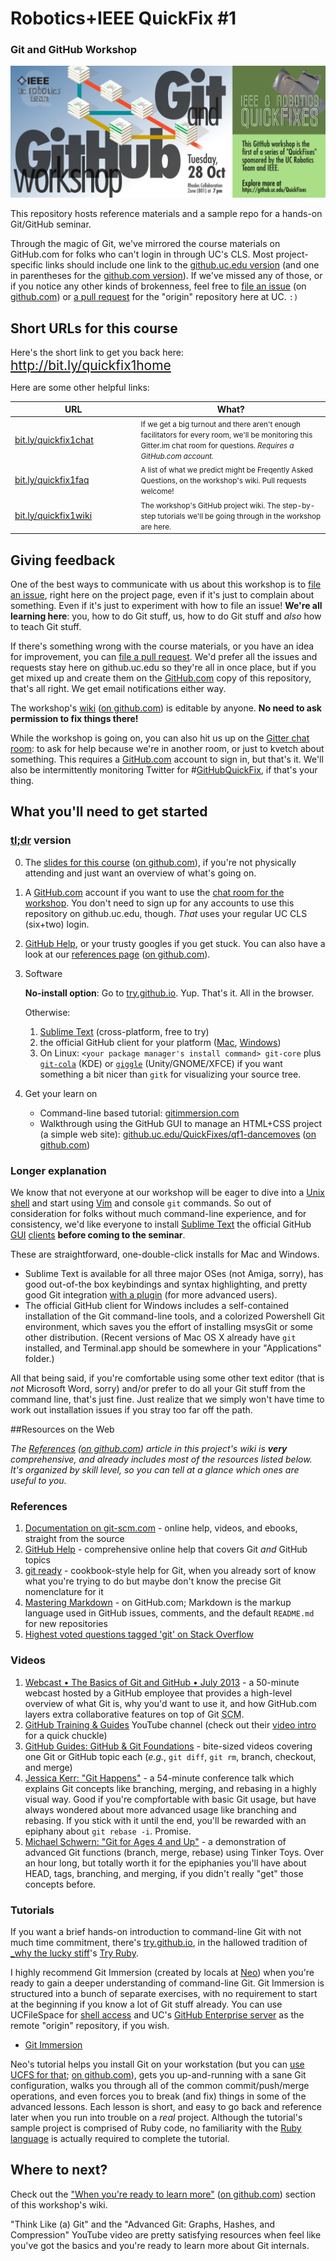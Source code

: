 # Robotics+IEEE QuickFix #1

### Git and GitHub Workshop
![event banner graphic](images/event_banner.png)

This repository hosts reference materials and a sample repo for a hands-on Git/GitHub seminar.

Through the magic of Git, we've mirrored the course materials on GitHub.com for folks who can't login in through UC's CLS. Most project-specific links should include one link to the [github.uc.edu version](https://github.uc.edu/QuickFixes/just-gittin-started) (and one in parentheses for the [github.com version](https://github.com/QuickFixes/just-gittin-started)). If we've missed any of those, or if you notice any other kinds of brokenness, feel free to [file an issue](https://github.uc.edu/QuickFixes/just-gittin-started/issues) (on [github.com](https://github.com/QuickFixes/just-gittin-started/issues)) or [a pull request](https://github.uc.edu/QuickFixes/just-gittin-started/pulls) for the "origin" repository here at UC. `:)`

## Short URLs for this course
<p>Here's the short link to get you back here:
<span style="font-size:150%">
  <a target="_blank" href="http://bit.ly/quickfix1home">
    http://bit.ly/quickfix1home</a>
  <a target="_blank" href="https://github.com/QuickFixes/just-gittin-started">
    <span class="octicon octicon-mark-github"></span>
  </a>
</span></p>

<!--If you don't have a UC Central Login Service account,
click the octocat icons (<span class="octicon octicon-mark-github"></span>)next
to each link for the GitHub.com versions instead.-->

Here are some other helpful links:

<table>
<thead>
  <tr><th width="40%">URL</th><th>What?</th><tr>
</thead>
<tbody>
  <tr>
    <td><a target="_blank" href="http://bit.ly/quickfix1chat">
      bit.ly/quickfix1chat</a></td>
    <td><small>If we get a big turnout and there aren't enough
      facilitators for every room, we'll be monitoring this Gitter.im
      chat room for questions. <em>Requires a GitHub.com
      account.</em></td>
  </tr>

  <tr>
    <td>
      <a target="_blank" href="http://bit.ly/quickfix1faq"
        title="FAQ article on github.uc.edu">
        bit.ly/quickfix1faq</a>
      <a target="_blank"
        href="https://github.com/QuickFixes/just-gittin-started/wiki/Frequently-Asked-Questions"
        title="FAQ article on github.com">
        <span class="octicon octicon-mark-github"></span></a>
    </td>
    <td><small>A list of what we predict might be Freqently Asked
      Questions, on the workshop's wiki. Pull requests
      welcome!</td>
  </tr>

  <tr>
    <td>
      <a target="_blank" href="http://bit.ly/quickfix1wiki"
        title="FAQ article on github.uc.edu">
        bit.ly/quickfix1wiki</a>
      <a target="_blank" href="https://github.com/QuickFixes/just-gittin-started/wiki"
        title="FAQ article on github.com">
        <span class="octicon octicon-mark-github"></span></a>
    </td>
    <td><small>The workshop's GitHub project wiki. The
      step-by-step tutorials we'll be going through in the workshop
      are here.</small></td>
  </tr>
</tbody>
</table>


## Giving feedback
One of the best ways to communicate with us about this workshop is to [file an issue](https://github.uc.edu/QuickFixes/just-gittin-started/issues), right here on the project page, even if it's just to complain about something. Even if it's just to experiment with how to file an issue! **We're all learning here**: you, how to do Git stuff, us, how to do Git stuff and _also_ how to teach Git stuff.

If there's something wrong with the course materials, or you have an idea for improvement, you can [file a pull request](https://help.github.com/articles/creating-a-pull-request/). We'd prefer all the issues and requests stay here on github.uc.edu so they're all in once place, but if you get mixed up and create them on the [GitHub.com](https://github.com/QuickFixes/just-gittin-started/) copy of this repository, that's all right. We get email notifications either way.

The workshop's [wiki][qfwiki] ([on github.com][qfgithubwiki]) is editable by anyone. **No need to ask permission to fix things there!**

While the workshop is going on, you can also hit us up on the [Gitter chat room](https://gitter.im/QuickFixes/just-gittin-started): to ask for help because we're in another room, or just to kvetch about something. This requires a [GitHub.com](https://github.com) account to sign in, but that's it. We'll also be intermittently monitoring Twitter for #[GitHubQuickFix](https://twitter.com/search?f=realtime&q=%23githubquickfix), if that's your thing.

## What you'll need to get started

### [tl;dr](http://www.urbandictionary.com/define.php?term=TLDR) version
0. The [slides for this course][slides] ([on github.com][githubslides]), if you're not physically attending and just want an overview of what's going on.
1. A [GitHub.com](https://github.com) account if you want to use the [chat room for the workshop](https://gitter.im/QuickFixes/just-gittin-started). You don't need to sign up for any accounts to use this repository on github.uc.edu, though. _That_ uses your regular UC CLS (six+two) login.
2. [GitHub Help](https://help.github.com), or your trusty googles if you get stuck. You can also have a look at our [references page][qfrefs] ([on github.com][qfgithubrefs]).
3. Software

    **No-install option**: Go to [try.github.io][trygit]. Yup. That's it. All in the browser.

    Otherwise:

    1. [Sublime Text](http://www.sublimetext.com/) (cross-platform, free to try)
    2. the official GitHub client for your platform ([Mac](http://mac.github.com), [Windows](http://windows.github.com))
    3. On Linux: `<your package manager's install command> git-core` plus [`git-cola`](http://pkgs.org/search/git-cola) (KDE) or [`giggle`](http://pkgs.org/search/giggle) (Unity/GNOME/XFCE) if you want something a bit nicer than `gitk` for visualizing your source tree.

4. Get your learn on
    * Command-line based tutorial: [gitimmersion.com](http://gitimmersion.com)
    * Walkthrough using the GitHub GUI to manage an HTML+CSS project (a simple web site): [github.uc.edu/QuickFixes/qf1-dancemoves](https://github.uc.edu/QuickFixes/qf1-dancemoves) ([on github.com](https://github.com/QuickFixes/qf1-dancemoves))

### Longer explanation
We know that not everyone at our workshop will be eager to dive into a [Unix shell](https://ucfilespace.uc.edu/wiki/search/Unix%20Access%20on%20UCFileSpace) and start using [Vim](http://vim.org) and console `git` commands. So out of consideration for folks without much command-line experience, and for consistency, we'd like everyone to install [Sublime Text](http://sublimetext.com) the official GitHub [GUI](http://windows.github.com) [clients](http://mac.github.com) **before coming to the seminar**.

These are straightforward, one-double-click installs for Mac and Windows.

*  Sublime Text is available for all three major OSes (not Amiga, sorry), has good out-of-the box keybindings and syntax highlighting, and pretty good Git integration [with a plugin](https://github.com/kemayo/sublime-text-git) (for more advanced users).
* The official GitHub client for Windows includes a self-contained installation of the Git command-line tools, and a colorized Powershell Git environment, which saves you the effort of installing msysGit or some other distribution. (Recent versions of Mac OS X already have `git` installed, and Terminal.app should be somewhere in your "Applications" folder.)

All that being said, if you're comfortable using some other text editor (that is _not_ Microsoft Word, sorry) and/or prefer to do all your Git stuff from the command line, that's just fine. Just realize that we simply won't have time to work out installation issues if you stray too far off the path.

##Resources on the Web

_The [References][qfrefs] ([on github.com][qfgithubrefs]) article in this project's wiki is **very** comprehensive, and already includes most of the resources listed below. It's organized by skill level, so you can tell at a glance which ones are useful to you._

### References
1. [Documentation on git-scm.com](http://git-scm.com/doc) - online help, videos, and ebooks, straight from the source
2. [GitHub Help](https://help.github.com/) - comprehensive online help that covers Git _and_ GitHub topics
3. [git ready](http://gitready.com/) - cookbook-style help for Git, when you already sort of know what you're trying to do but maybe don't know the precise Git nomenclature for it
4. [Mastering Markdown](https://guides.github.com/features/mastering-markdown/) - on GitHub.com; Markdown is the markup language used in GitHub issues, comments, and the default `README.md` for new repositories
5. [Highest voted questions tagged 'git' on Stack Overflow](http://stackoverflow.com/questions/tagged/git?sort=votes&pageSize=15)

### Videos
1. [Webcast • The Basics of Git and GitHub • July 2013](https://www.youtube.com/watch?v=U8GBXvdmHT4) - a 50-minute webcast hosted by a GitHub employee that provides a high-level overview of what Git is, why you'd want to use it, and how GitHub.com layers extra collaborative features on top of Git <abbr title="Source Code Management">SCM</abbr>.
2. [GitHub Training & Guides](https://www.youtube.com/channel/UCP7RrmoueENv9TZts3HXXtw) YouTube channel (check out their [video intro](https://www.youtube.com/watch?v=y04-NzarItQ) for a quick chuckle)
3. [GitHub Guides: GitHub & Git Foundations](https://www.youtube.com/playlist?list=PLg7s6cbtAD15G8lNyoaYDuKZSKyJrgwB-) - bite-sized videos covering one Git or GitHub topic each (_e.g._, `git diff`, `git rm`, branch, checkout, and merge) 
4. [Jessica Kerr: "Git Happens"](https://www.youtube.com/watch?v=Dv8I_kfrFWw) - a 54-minute conference talk which explains Git concepts like branching, merging, and rebasing in a highly visual way. Good if you're compfortable with basic Git usage, but have always wondered about more advanced usage like branching and rebasing. If you stick with it until the end, you'll be rewarded with an epiphany about `git rebase -i`. Promise.
5. [Michael Schwern: "Git for Ages 4 and Up"](https://www.youtube.com/watch?v=1ffBJ4sVUb4) - a demonstration of advanced Git functions (branch, merge, rebase) using Tinker Toys. Over an hour long, but totally worth it for the epiphanies you'll have about HEAD, tags, branching, and merging, if you didn't really "get" those concepts before.

### Tutorials
If you want a brief hands-on introduction to command-line Git with not much time commitment, there's [try.github.io][trygit], in the hallowed tradition of [_why the lucky stiff](http://vimeo.com/5047563)'s [Try Ruby](http://tryruby.org/).

I highly recommend Git Immersion (created by locals at [Neo](http://neo.com)) when you're ready to gain a deeper understanding of command-line Git. Git Immersion is structured into a bunch of separate exercises, with no requirement to start at the beginning if you know a lot of Git stuff already. You can use UCFileSpace for [shell access](https://ucfilespace.uc.edu/wiki/search/Unix%20Access%20on%20UCFileSpace) and UC's [GitHub Enterprise server](https://github.uc.edu) as the remote "origin" repository, if you wish.

* [Git Immersion](http://gitimmersion.com/)

Neo's tutorial helps you install Git on your workstation (but you can [use UCFS for that][ucfsquickfix]; [on github.com][ucfsgithub]), gets you up-and-running with a sane Git configuration, walks you through all of the common commit/push/merge operations, and even forces you to break (and fix) things in some of the advanced lessons. Each lesson is short, and easy to go back and reference later when you run into trouble on a _real_ project. Although the tutorial's sample project is comprised of Ruby code, no familiarity with the [Ruby language](http://ruby-lang.org) is actually required to complete the tutorial.

## Where to next?
Check out the ["When you're ready to learn more"](https://github.uc.edu/QuickFixes/just-gittin-started/wiki/References#when-youre-ready-to-learn-more) ([on github.com](https://github.com/QuickFixes/just-gittin-started/wiki/References#when-youre-ready-to-learn-more)) section of this workshop's wiki.

"Think Like (a) Git" and the "Advanced Git: Graphs, Hashes, and Compression" YouTube video are pretty satisfying resources when feel like you've got the basics and you're ready to learn more about Git internals.

<!-- footnote-style hyperlinks -->
[slides]: https://github.uc.edu/pages/QuickFixes/just-gittin-started/
[githubslides]: http://quickfixes.github.io/just-gittin-started/
[trygit]: https://try.github.io
[qfwiki]: https://github.uc.edu/QuickFixes/just-gittin-started/wiki
[qfgithubwiki]: https://github.com/QuickFixes/just-gittin-started/wiki
[githubhelp]: https://help.github.com
[qfrefs]: https://github.uc.edu/QuickFixes/just-gittin-started/wiki/References
[qfgithubrefs]: https://github.com/QuickFixes/just-gittin-started/wiki/References
[ucfsquickfix]: https://github.uc.edu/QuickFixes/lost-in-ucfilespace
[ucfsgithub]: https://github.com/QuickFixes/lost-in-ucfilespace
